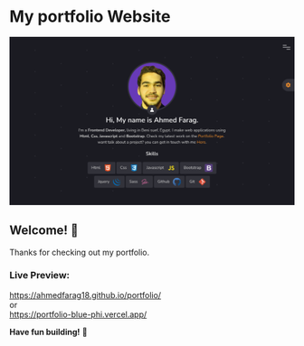 <!--## Contact Form Data Link https://docs.google.com/spreadsheets/d/1z4GuxWC0LWpEKml5BLOS-XYXLtzEE33HIb4b_2MIuaw/edit#gid=0*-->
# My portfolio Website

![Design preview for the Portfolio Website](./screenshot/main2.png)

## Welcome! 👋

Thanks for checking out my portfolio.

### Live Preview:
https://ahmedfarag18.github.io/portfolio/
<br>
or
<br>
https://portfolio-blue-phi.vercel.app/


**Have fun building!** 🚀
